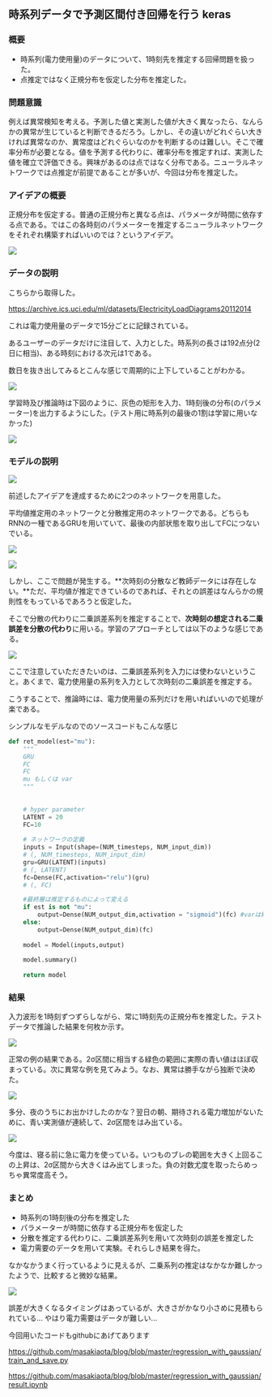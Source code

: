 ## 時系列データで予測区間付き回帰を行う keras

### 概要
- 時系列(電力使用量)のデータについて、1時刻先を推定する回帰問題を扱った。
- 点推定ではなく正規分布を仮定した分布を推定した。


### 問題意識
例えば異常検知を考える。予測した値と実測した値が大きく異なったら、なんらかの異常が生じていると判断できるだろう。しかし、その違いがどれぐらい大きければ異常なのか、異常度はどれぐらいなのかを判断するのは難しい。そこで確率分布が必要となる。値を予測する代わりに、確率分布を推定すれば、実測した値を確立で評価できる。興味があるのは点ではなく分布である。ニューラルネットワークでは点推定が前提であることが多いが、今回は分布を推定した。

### アイデアの概要
正規分布を仮定する。普通の正規分布と異なる点は、パラメータが時間に依存する点である。ではこの各時刻のパラメーターを推定するニューラルネットワークをそれぞれ構築すればいいのでは？というアイデア。

![](./fig/mainidea.png)

### データの説明
こちらから取得した。

https://archive.ics.uci.edu/ml/datasets/ElectricityLoadDiagrams20112014

これは電力使用量のデータで15分ごとに記録されている。

あるユーザーのデータだけに注目して、入力とした。時系列の長さは192点分(2日に相当)、ある時刻における次元は1である。

数日を抜き出してみるとこんな感じで周期的に上下していることがわかる。

![](./fig/data.png)


学習時及び推論時は下図のように、灰色の矩形を入力、1時刻後の分布(のパラメーター)を出力するようにした。(テスト用に時系列の最後の1割は学習に用いなかった)

![](./fig/traindata.png)


### モデルの説明

![](./fig/mainidea.png)

前述したアイデアを達成するために2つのネットワークを用意した。

平均値推定用のネットワークと分散推定用のネットワークである。どちらもRNNの一種であるGRUを用いていて、最後の内部状態を取り出してFCにつないでいる。

![](./fig/model_mean.png)

![](./fig/model_var.png)

しかし、ここで問題が発生する。**次時刻の分散など教師データには存在しない。**ただ、平均値が推定できているのであれば、それとの誤差はなんらかの規則性をもっているであろうと仮定した。

そこで分散の代わりに二乗誤差系列を推定することで、**次時刻の想定される二乗誤差を分散の代わり**に用いる。学習のアプローチとしては以下のような感じである。

![](./fig/approach.png)

ここで注意していただきたいのは、二乗誤差系列を入力には使わないということ。あくまで、電力使用量の系列を入力として次時刻の二乗誤差を推定する。

こうすることで、推論時には、電力使用量の系列だけを用いればいいので処理が楽である。

シンプルなモデルなのでのソースコードもこんな感じ
```python
def ret_model(est="mu"):
    """
    GRU
    FC
    FC
    mu もしくは var
    """
    
    
    # hyper parameter
    LATENT = 20
    FC=10
    
    # ネットワークの定義
    inputs = Input(shape=(NUM_timesteps, NUM_input_dim))
    # (, NUM_timesteps, NUM_input_dim)
    gru=GRU(LATENT)(inputs)
    # (, LATENT)
    fc=Dense(FC,activation="relu")(gru)
    # (, FC)

    #最終層は推定するものによって変える
    if est is not "mu":
        output=Dense(NUM_output_dim,activation = "sigmoid")(fc) #varは絶対に0を下回らないのでsigmoidを噛ませる
    else:
        output=Dense(NUM_output_dim)(fc)
    
    model = Model(inputs,output)
    
    model.summary()
    
    return model
```

### 結果
入力波形を1時刻ずつずらしながら、常に1時刻先の正規分布を推定した。テストデータで推論した結果を何枚か示す。

![](./fig/normal.png)

正常の例の結果である。2σ区間に相当する緑色の範囲に実際の青い値はほぼ収まっている。次に異常な例を見てみよう。なお、異常は勝手ながら独断で決めた。


![](./fig/anomaly.png)

多分、夜のうちにお出かけしたのかな？翌日の朝、期待される電力増加がないために、青い実測値が連続して、2σ区間をはみ出ている。


![](./fig/anomaly2.png)

今度は、寝る前に急に電力を使っている。いつものブレの範囲を大きく上回るこの上昇は、2σ区間から大きくはみ出てしまった。負の対数尤度を取ったらめっちゃ異常度高そう。

### まとめ
- 時系列の1時刻後の分布を推定した
- パラメーターが時間に依存する正規分布を仮定した
- 分散を推定する代わりに、二乗誤差系列を用いて次時刻の誤差を推定した
- 電力需要のデータを用いて実験。それらしき結果を得た。

なかなかうまく行っているように見えるが、二乗系列の推定はなかなか難しかったようで、比較すると微妙な結果。

![](./fig/error.png)

誤差が大きくなるタイミングはあっているが、大きさがかなり小さめに見積もられている...
やはり電力需要はデータが難しい...

今回用いたコードもgithubにあげてあります

https://github.com/masakiaota/blog/blob/master/regression_with_gaussian/train_and_save.py

https://github.com/masakiaota/blog/blob/master/regression_with_gaussian/result.ipynb